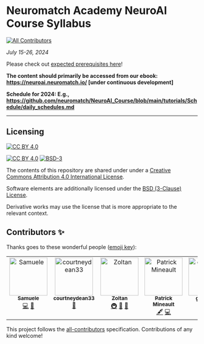 # Neuromatch Academy NeuroAI Course Syllabus
<!-- ALL-CONTRIBUTORS-BADGE:START - Do not remove or modify this section -->
[![All Contributors](https://img.shields.io/badge/all_contributors-5-orange.svg?style=flat-square)](#contributors-)
<!-- ALL-CONTRIBUTORS-BADGE:END -->


*July 15-26, 2024*


Please check out [expected prerequisites here](https://github.com/NeuromatchAcademy/precourse/blob/main/prereqs/ComputationalNeuroscience.md)!

**The content should primarily be accessed from our ebook: https://neuroai.neuromatch.io/ [under continuous development]**

**Schedule for 2024: E.g., https://github.com/neuromatch/NeuroAI_Course/blob/main/tutorials/Schedule/daily_schedules.md**

---

## Licensing

[![CC BY 4.0][cc-by-image]][cc-by]

[![CC BY 4.0][cc-by-shield]][cc-by] [![BSD-3][bsd-3-shield]][bsd-3]

The contents of this repository are shared under under a [Creative Commons Attribution 4.0 International License][cc-by].

Software elements are additionally licensed under the [BSD (3-Clause) License][bsd-3].

Derivative works may use the license that is more appropriate to the relevant context.

[cc-by]: http://creativecommons.org/licenses/by/4.0/
[cc-by-image]: https://i.creativecommons.org/l/by/4.0/88x31.png
[cc-by-shield]: https://img.shields.io/badge/License-CC%20BY%204.0-lightgrey.svg

[bsd-3]: https://opensource.org/licenses/BSD-3-Clause
[bsd-3-shield]: https://img.shields.io/badge/License-BSD_3--Clause-blue.svg

## Contributors ✨

Thanks goes to these wonderful people ([emoji key](https://allcontributors.org/docs/en/emoji-key)):

<!-- ALL-CONTRIBUTORS-LIST:START - Do not remove or modify this section -->
<!-- prettier-ignore-start -->
<!-- markdownlint-disable -->
<table>
  <tbody>
    <tr>
      <td align="center" valign="top" width="14.28%"><a href="https://github.com/SamueleBolotta"><img src="https://avatars.githubusercontent.com/u/57507442?v=4?s=100" width="100px;" alt="Samuele "/><br /><sub><b>Samuele </b></sub></a><br /><a href="https://github.com/neuromatch/NeuroAI_Course/commits?author=SamueleBolotta" title="Code">💻</a> <a href="https://github.com/neuromatch/NeuroAI_Course/issues?q=author%3ASamueleBolotta" title="Bug reports">🐛</a></td>
      <td align="center" valign="top" width="14.28%"><a href="https://github.com/courtneydean33"><img src="https://avatars.githubusercontent.com/u/114959284?v=4?s=100" width="100px;" alt="courtneydean33"/><br /><sub><b>courtneydean33</b></sub></a><br /><a href="#projectManagement-courtneydean33" title="Project Management">📆</a></td>
      <td align="center" valign="top" width="14.28%"><a href="https://github.com/iamzoltan"><img src="https://avatars.githubusercontent.com/u/21369773?v=4?s=100" width="100px;" alt="Zoltan"/><br /><sub><b>Zoltan</b></sub></a><br /><a href="#infra-iamzoltan" title="Infrastructure (Hosting, Build-Tools, etc)">🚇</a> <a href="#maintenance-iamzoltan" title="Maintenance">🚧</a> <a href="https://github.com/neuromatch/NeuroAI_Course/pulls?q=is%3Apr+reviewed-by%3Aiamzoltan" title="Reviewed Pull Requests">👀</a></td>
      <td align="center" valign="top" width="14.28%"><a href="http://xcorr.dev"><img src="https://avatars.githubusercontent.com/u/3516539?v=4?s=100" width="100px;" alt="Patrick Mineault"/><br /><sub><b>Patrick Mineault</b></sub></a><br /><a href="#content-patrickmineault" title="Content">🖋</a> <a href="https://github.com/neuromatch/NeuroAI_Course/commits?author=patrickmineault" title="Code">💻</a></td>
      <td align="center" valign="top" width="14.28%"><a href="https://github.com/glibesyck"><img src="https://avatars.githubusercontent.com/u/71762371?v=4?s=100" width="100px;" alt="glibesyck"/><br /><sub><b>glibesyck</b></sub></a><br /><a href="https://github.com/neuromatch/NeuroAI_Course/commits?author=glibesyck" title="Code">💻</a></td>
    </tr>
  </tbody>
</table>

<!-- markdownlint-restore -->
<!-- prettier-ignore-end -->

<!-- ALL-CONTRIBUTORS-LIST:END -->

This project follows the [all-contributors](https://github.com/all-contributors/all-contributors) specification. Contributions of any kind welcome!
